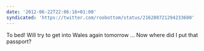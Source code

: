 ```yaml
---
date: '2012-06-22T22:06:16+01:00'
syndicated: 'https://twitter.com/roobottom/status/216280721294233600'
---
```

To bed! Will try to get into Wales again tomorrow ... Now where did I put that passport?
